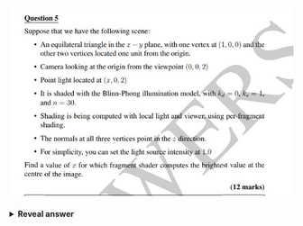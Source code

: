 ## <img src="../../../../../media/paste-737a49ff4670c615a7f5fd3ad15eb58cd63ece76.jpg">
<details>
<summary><b>Reveal answer</b></summary>
<img src="../../../../../media/paste-6ba623751b6852001f32d57969548414ad234315.jpg">
</details>
